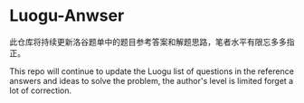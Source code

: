 # Luogu-Anwser
此仓库将持续更新洛谷题单中的题目参考答案和解题思路，笔者水平有限忘多多指正。

This repo will continue to update the Luogu list of questions in the reference answers and ideas to solve the problem, the author's level is limited forget a lot of correction.
